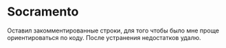 # Socramento
Оставил закомментированные строки, для того чтобы было мне проще ориентироваться по коду. После устранения недостатков удалю. 
